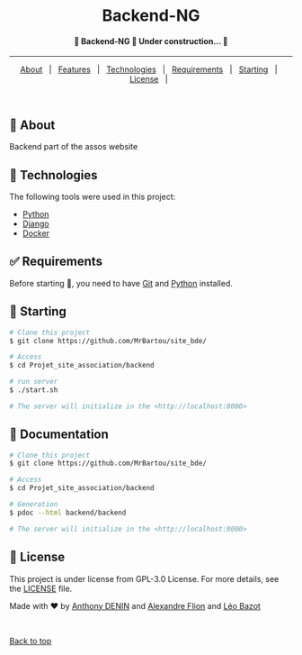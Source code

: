 <h1 align="center">Backend-NG</h1>
<h4 align="center"> 🚧  Backend-NG 🚀 Under construction...  🚧 </h4>
<hr>

<p align="center">
  <a href="#dart-about">About</a> &#xa0; | &#xa0;
  <a href="#sparkles-features">Features</a> &#xa0; | &#xa0;
  <a href="#rocket-technologies">Technologies</a> &#xa0; | &#xa0;
  <a href="#white_check_mark-requirements">Requirements</a> &#xa0; | &#xa0;
  <a href="#checkered_flag-starting">Starting</a> &#xa0; | &#xa0;
  <a href="#memo-license">License</a> &#xa0; | &#xa0;
</p>

<br>

## :dart: About ##

Backend part of the assos website

## :rocket: Technologies ##

The following tools were used in this project:

- [Python](https://www.python.org)
- [Django](https://angoproject.com)
- [Docker](https://www.docker.com)

## :white_check_mark: Requirements ##

Before starting :checkered_flag:, you need to have [Git](https://git-scm.com) and [Python](https://www.python.org) installed.

## :checkered_flag: Starting ##

```bash
# Clone this project
$ git clone https://github.com/MrBartou/site_bde/

# Access
$ cd Projet_site_association/backend

# run server
$ ./start.sh

# The server will initialize in the <http://localhost:8000>
```

## :checkered_flag: Documentation ##

```bash
# Clone this project
$ git clone https://github.com/MrBartou/site_bde/

# Access
$ cd Projet_site_association/backend

# Generation
$ pdoc --html backend/backend

# The server will initialize in the <http://localhost:8000>
```

## :memo: License ##

This project is under license from GPL-3.0 License. For more details, see the [LICENSE](LICENSE.md) file.


Made with :heart: by <a href="https://github.com/MrBartou" target="_blank">Anthony DENIN</a> 
and <a href="https://github.com/huntears" target="_blank">Alexandre Flion</a> and 
<a href="https://github.com/Leo-Bazot" target="_blank">Léo Bazot</a>

&#xa0;

<a href="#top">Back to top</a>
